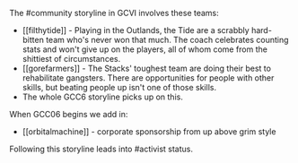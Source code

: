 The #community storyline in GCVI involves these teams:

* [[filthytide]] - Playing in the Outlands, the Tide are a scrabbly hard-bitten team who's never won that much. The coach celebrates counting stats and won't give up on the players, all of whom come from the shittiest of circumstances.
* [[gorefarmers]] - The Stacks' toughest team are doing their best to rehabilitate gangsters. There are opportunities for people with other skills, but beating people up isn't one of those skills.
* The whole GCC6 storyline picks up on this.

When GCC06 begins we add in:

* [[orbitalmachine]] - corporate sponsorship from up above grim style

Following this storyline leads into #activist status.